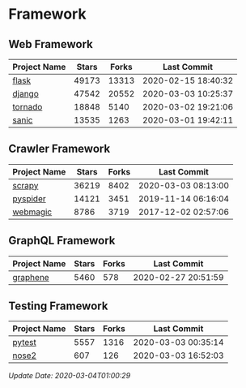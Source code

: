 # Framework

## Web Framework

| Project Name | Stars | Forks | Last Commit |
| ------------ | ----- | ----- | ----------- |
| [flask](https://github.com/pallets/flask) | 49173 | 13313 | 2020-02-15 18:40:32 |
| [django](https://github.com/django/django) | 47542 | 20552 | 2020-03-03 10:25:37 |
| [tornado](https://github.com/tornadoweb/tornado) | 18848 | 5140 | 2020-03-02 19:21:06 |
| [sanic](https://github.com/huge-success/sanic) | 13535 | 1263 | 2020-03-01 19:42:11 |

## Crawler Framework

| Project Name | Stars | Forks | Last Commit |
| ------------ | ----- | ----- | ----------- |
| [scrapy](https://github.com/scrapy/scrapy) | 36219 | 8402 | 2020-03-03 08:13:00 |
| [pyspider](https://github.com/binux/pyspider) | 14121 | 3451 | 2019-11-14 06:16:04 |
| [webmagic](https://github.com/code4craft/webmagic) | 8786 | 3719 | 2017-12-02 02:57:06 |

## GraphQL Framework

| Project Name | Stars | Forks | Last Commit |
| ------------ | ----- | ----- | ----------- |
| [graphene](https://github.com/graphql-python/graphene) | 5460 | 578 | 2020-02-27 20:51:59 |

## Testing Framework

| Project Name | Stars | Forks | Last Commit |
| ------------ | ----- | ----- | ----------- |
| [pytest](https://github.com/pytest-dev/pytest) | 5557 | 1316 | 2020-03-03 00:35:14 |
| [nose2](https://github.com/nose-devs/nose2) | 607 | 126 | 2020-03-03 16:52:03 |

*Update Date: 2020-03-04T01:00:29*